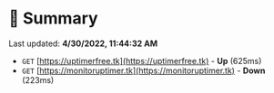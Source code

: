 # 📖 Summary
Last updated: **4/30/2022, 11:44:32 AM**

- `GET` [https://uptimerfree.tk](https://uptimerfree.tk) - **Up** (625ms)
- `GET` [https://monitoruptimer.tk](https://monitoruptimer.tk) - **Down** (223ms)
